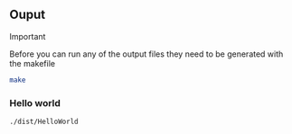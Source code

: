 ## Ouput
> [!IMPORTANT]  
> Before you can run any of the output files they need to be generated with the makefile
> ```zsh
> make
> ```

### Hello world
```zsh 
./dist/HelloWorld
```